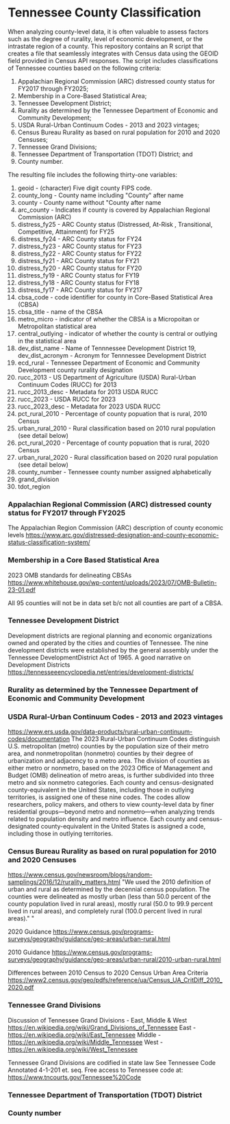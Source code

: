 # Tennessee County Classification

When analyzing county-level data, it is often valuable to assess factors such as the degree of rurality, level of economic development, or the intrastate region of a county. This repository contains an R script that creates a file that seamlessly integrates with Census data using the GEOID field provided in Census API responses. The script includes classifications of Tennessee counties based on the following criteria:

1. Appalachian Regional Commission (ARC) distressed county status for FY2017 through FY2025;
2. Membership in a Core-Based Statistical Area;
3. Tennessee Development District;
4. Rurality as determined by the Tennessee Department of Economic and Community Development;
5. USDA Rural-Urban Continuum Codes - 2013 and 2023 vintages;
6. Census Bureau Rurality as based on rural population for 2010 and 2020 Censuses;
7. Tennessee Grand Divisions;
8. Tennessee Department of Transportation (TDOT) District; and 
9. County number.

The resulting file includes the following thirty-one variables:
1. geoid - (character) Five digit county FIPS code. 
2. county_long - County name including "County" after name
3. county - County name without "County after name
4. arc_county - Indicates if county is covered by Appalachian Regional Commission (ARC)      
5. distress_fy25 - ARC County status (Distressed, At-Risk , Transitional, Competitive, Attainment) for FY25
6. distress_fy24 - ARC County status for FY24
7. distress_fy23 - ARC County status for FY23
8. distress_fy22 - ARC County status for FY22   
9. distress_fy21 - ARC County status for FY21
10. distress_fy20 - ARC County status for FY20
11. distress_fy19 - ARC County status for FY19
12. distress_fy18 - ARC County status for FY18   
13. distress_fy17 - ARC County status for FY217
14. cbsa_code - code identifier for county in Core-Based Statistical Area (CBSA)
15. cbsa_title - name of the CBSA
16. metro_micro - indicator of whether the CBSA is a Micropoitan or Metropolitan statistical area    
17. central_outlying - indicator of whether the county is central or outlying in the statistical area
18. dev_dist_name - Name of Tennnessee Development District
19, dev_dist_acronym - Acronym for Tennnessee Development District
20. ecd_rural - Tennessee Department of Economic and Community Development county rurality designation      
21. rucc_2013 - US Department of Agriculture (USDA) Rural-Urban Continuum Codes (RUCC) for 2013        
22. rucc_2013_desc - Metadata for 2013 USDA RUCC
23. rucc_2023 - USDA RUCC for 2023
24. rucc_2023_desc - Metadata for 2023 USDA RUCC  
25. pct_rural_2010 - Percentage of county popuation that is rural, 2010 Census
26. urban_rural_2010 - Rural classification based on 2010 rural population (see detail below)
27. pct_rural_2020 - Percentage of county popuation that is rural, 2020 Census
28. urban_rural_2020 - Rural classification based on 2020 rural population (see detail below)
29. county_number - Tennessee county number assigned alphabetically
30. grand_division  
21. tdot_region

### Appalachian Regional Commission (ARC) distressed county status for FY2017 through FY2025
The Appalachian Region Commission (ARC) description of county economic levels
https://www.arc.gov/distressed-designation-and-county-economic-status-classification-system/


### Membership in a Core Based Statistical Area

2023 OMB standards for delineating CBSAs
https://www.whitehouse.gov/wp-content/uploads/2023/07/OMB-Bulletin-23-01.pdf

All 95 counties will not be in data set b/c not all counties are part of a CBSA. 

###  Tennessee Development District
Development districts are regional planning and economic organizations owned and operated by the cities and counties of Tennessee. The nine development districts were established by the general assembly under the Tennessee DevelopmentDistrict Act of 1965.
A good narrative on Development Districts
 https://tennesseeencyclopedia.net/entries/development-districts/

### Rurality as determined by the Tennessee Department of Economic and Community Development


### USDA Rural-Urban Continuum Codes - 2013 and 2023 vintages

https://www.ers.usda.gov/data-products/rural-urban-continuum-codes/documentation
The 2023 Rural-Urban Continuum Codes distinguish U.S. metropolitan (metro) counties by the population size of their metro area, and nonmetropolitan (nonmetro) counties by their degree of urbanization and adjacency to a metro area. The division of counties as either metro or nonmetro, based on the 2023 Office of Management and Budget (OMB) delineation of metro areas, is further subdivided into three metro and six nonmetro categories. Each county and census-designated county-equivalent in the United States, including those in outlying territories, is assigned one of these nine codes. The codes allow researchers, policy makers, and others to view county-level data by finer residential groups—beyond metro and nonmetro—when analyzing trends related to population density and metro influence.
Each county and census-designated county-equivalent in the United States is assigned a code, including those in outlying territories.


### Census Bureau Rurality as based on rural population for 2010 and 2020 Censuses
 https://www.census.gov/newsroom/blogs/random-samplings/2016/12/rurality_matters.html
 "We used the 2010 definition of urban and rural as determined by the decennial
 census population. The counties were delineated as mostly urban (less than 
 50.0 percent of the county population lived in rural areas), mostly rural 
 (50.0 to 99.9 percent lived in rural areas), and completely rural (100.0 percent
 lived in rural areas)." "

 2020 Guidance
 https://www.census.gov/programs-surveys/geography/guidance/geo-areas/urban-rural.html

 2010 Guidance
 https://www.census.gov/programs-surveys/geography/guidance/geo-areas/urban-rural/2010-urban-rural.html

 Differences between  2010 Census to 2020 Census Urban Area Criteria
 https://www2.census.gov/geo/pdfs/reference/ua/Census_UA_CritDiff_2010_2020.pdf

### Tennessee Grand Divisions
 Discussion of Tennessee Grand Divisions - East, Middle & West
 https://en.wikipedia.org/wiki/Grand_Divisions_of_Tennessee
 East - https://en.wikipedia.org/wiki/East_Tennessee
 Middle - https://en.wikipedia.org/wiki/Middle_Tennessee
 West - https://en.wikipedia.org/wiki/West_Tennessee

 Tennessee Grand Divisions are codified in state law
 See Tennessee Code Annotated 4-1-201 et. seq.
 Free access to Tennessee code at:
 https://www.tncourts.gov/Tennessee%20Code

### Tennessee Department of Transportation (TDOT) District

### County number

